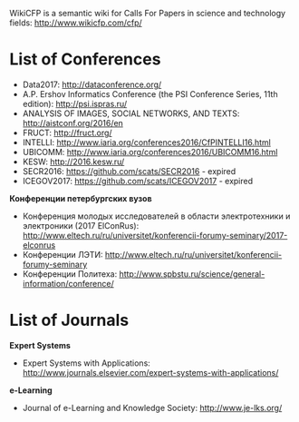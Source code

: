 WikiCFP is a semantic wiki for Calls For Papers in science and technology fields: http://www.wikicfp.com/cfp/


# List of Conferences

* Data2017: http://dataconference.org/   
* A.P. Ershov Informatics Conference (the PSI Conference Series, 11th edition): http://psi.ispras.ru/
* ANALYSIS OF IMAGES, SOCIAL NETWORKS, AND TEXTS: http://aistconf.org/2016/en
* FRUCT: http://fruct.org/
* INTELLI: http://www.iaria.org/conferences2016/CfPINTELLI16.html
* UBICOMM: http://www.iaria.org/conferences2016/UBICOMM16.html
* KESW: http://2016.kesw.ru/
* SECR2016: https://github.com/scats/SECR2016 - expired
* ICEGOV2017: https://github.com/scats/ICEGOV2017 - expired


**Конференции петербургских вузов**
* Конференция молодых исследователей в области электротехники и электроники (2017 ElConRus): http://www.eltech.ru/ru/universitet/konferencii-forumy-seminary/2017-elconrus
* Конференции ЛЭТИ: http://www.eltech.ru/ru/universitet/konferencii-forumy-seminary
* Конференции Политеха: http://www.spbstu.ru/science/general-information/conference/

# List of Journals

__Expert Systems__
* Expert Systems with Applications: http://www.journals.elsevier.com/expert-systems-with-applications/

__e-Learning__
* Journal of e-Learning and Knowledge Society: http://www.je-lks.org/


